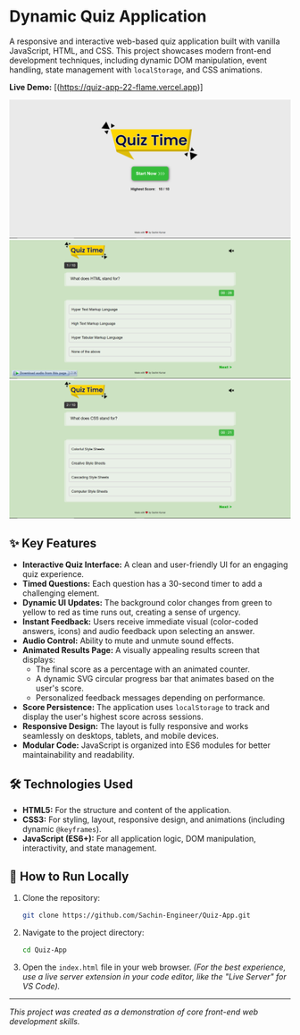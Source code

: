 # Dynamic Quiz Application

A responsive and interactive web-based quiz application built with vanilla JavaScript, HTML, and CSS. This project showcases modern front-end development techniques, including dynamic DOM manipulation, event handling, state management with `localStorage`, and CSS animations.

**Live Demo:** [(https://quiz-app-22-flame.vercel.app)]

![alt text](image.png)
![alt text](image-1.png)
![alt text](image-3.png)

## ✨ Key Features

*   **Interactive Quiz Interface:** A clean and user-friendly UI for an engaging quiz experience.
*   **Timed Questions:** Each question has a 30-second timer to add a challenging element.
*   **Dynamic UI Updates:** The background color changes from green to yellow to red as time runs out, creating a sense of urgency.
*   **Instant Feedback:** Users receive immediate visual (color-coded answers, icons) and audio feedback upon selecting an answer.
*   **Audio Control:** Ability to mute and unmute sound effects.
*   **Animated Results Page:** A visually appealing results screen that displays:
    *   The final score as a percentage with an animated counter.
    *   A dynamic SVG circular progress bar that animates based on the user's score.
    *   Personalized feedback messages depending on performance.
*   **Score Persistence:** The application uses `localStorage` to track and display the user's highest score across sessions.
*   **Responsive Design:** The layout is fully responsive and works seamlessly on desktops, tablets, and mobile devices.
*   **Modular Code:** JavaScript is organized into ES6 modules for better maintainability and readability.

## 🛠️ Technologies Used

*   **HTML5:** For the structure and content of the application.
*   **CSS3:** For styling, layout, responsive design, and animations (including dynamic `@keyframes`).
*   **JavaScript (ES6+):** For all application logic, DOM manipulation, interactivity, and state management.

## 🚀 How to Run Locally

1.  Clone the repository:
    ```bash
    git clone https://github.com/Sachin-Engineer/Quiz-App.git
    ```
2.  Navigate to the project directory:
    ```bash
    cd Quiz-App
    ```
3.  Open the `index.html` file in your web browser.
    *(For the best experience, use a live server extension in your code editor, like the "Live Server" for VS Code).*

---
_This project was created as a demonstration of core front-end web development skills._
